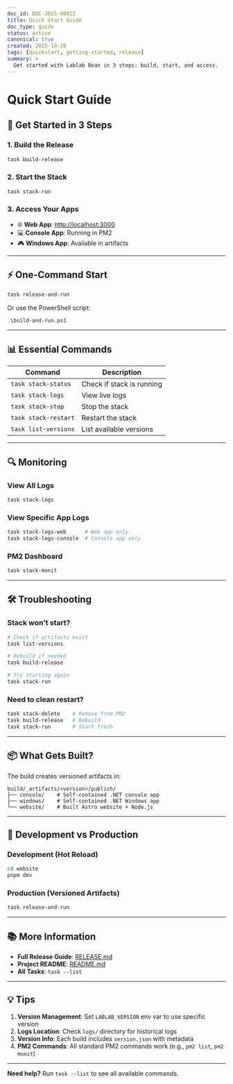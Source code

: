 ```yaml
---
doc_id: DOC-2025-00022
title: Quick Start Guide
doc_type: guide
status: active
canonical: true
created: 2025-10-20
tags: [quickstart, getting-started, release]
summary: >
  Get started with Lablab Bean in 3 steps: build, start, and access.
---
```


# Quick Start Guide

## 🚀 Get Started in 3 Steps

### 1. Build the Release

```bash
task build-release
```

### 2. Start the Stack

```bash
task stack-run
```

### 3. Access Your Apps

- 🌐 **Web App**: <http://localhost:3000>
- 💻 **Console App**: Running in PM2
- 🎮 **Windows App**: Available in artifacts

---

## ⚡ One-Command Start

```bash
task release-and-run
```

Or use the PowerShell script:

```powershell
.\build-and-run.ps1
```

---

## 📊 Essential Commands

| Command | Description |
|---------|-------------|
| `task stack-status` | Check if stack is running |
| `task stack-logs` | View live logs |
| `task stack-stop` | Stop the stack |
| `task stack-restart` | Restart the stack |
| `task list-versions` | List available versions |

---

## 🔍 Monitoring

### View All Logs

```bash
task stack-logs
```

### View Specific App Logs

```bash
task stack-logs-web      # Web app only
task stack-logs-console  # Console app only
```

### PM2 Dashboard

```bash
task stack-monit
```

---

## 🛠️ Troubleshooting

### Stack won't start?

```bash
# Check if artifacts exist
task list-versions

# Rebuild if needed
task build-release

# Try starting again
task stack-run
```

### Need to clean restart?

```bash
task stack-delete    # Remove from PM2
task build-release   # Rebuild
task stack-run       # Start fresh
```

---

## 📦 What Gets Built?

The build creates versioned artifacts in:

```
build/_artifacts/<version>/publish/
├── console/    # Self-contained .NET console app
├── windows/    # Self-contained .NET Windows app
└── website/    # Built Astro website + Node.js
```

---

## 🎯 Development vs Production

### Development (Hot Reload)

```bash
cd website
pnpm dev
```

### Production (Versioned Artifacts)

```bash
task release-and-run
```

---

## 📚 More Information

- **Full Release Guide**: [RELEASE.md](RELEASE.md)
- **Project README**: [README.md](README.md)
- **All Tasks**: `task --list`

---

## 💡 Tips

1. **Version Management**: Set `LABLAB_VERSION` env var to use specific version
2. **Logs Location**: Check `logs/` directory for historical logs
3. **Version Info**: Each build includes `version.json` with metadata
4. **PM2 Commands**: All standard PM2 commands work (e.g., `pm2 list`, `pm2 monit`)

---

**Need help?** Run `task --list` to see all available commands.

